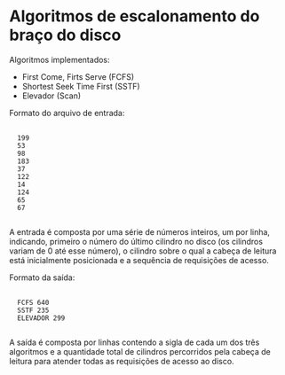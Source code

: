 Algoritmos de escalonamento do braço do disco
==

Algoritmos implementados:

* First Come, Firts Serve (FCFS)
* Shortest Seek Time First (SSTF)
* Elevador (Scan)



Formato do arquivo de entrada:

<pre>
  <code>
  199
  53
  98
  183
  37
  122
  14
  124
  65
  67
  </code>
</pre>

A entrada é composta por uma série de números inteiros, um por linha, indicando, primeiro o número do último cilindro no disco (os cilindros variam de 0 até esse número), o cilindro sobre o qual a cabeça de leitura está inicialmente posicionada e a sequência de requisições de acesso.

Formato da saída:

<pre>
  <code>
  FCFS 640
  SSTF 235
  ELEVADOR 299
  </code>
</pre>

A saída é composta por linhas contendo a sigla de cada um dos três algoritmos e a quantidade total de cilindros percorridos pela cabeça de leitura para atender todas as requisições de acesso ao disco.
